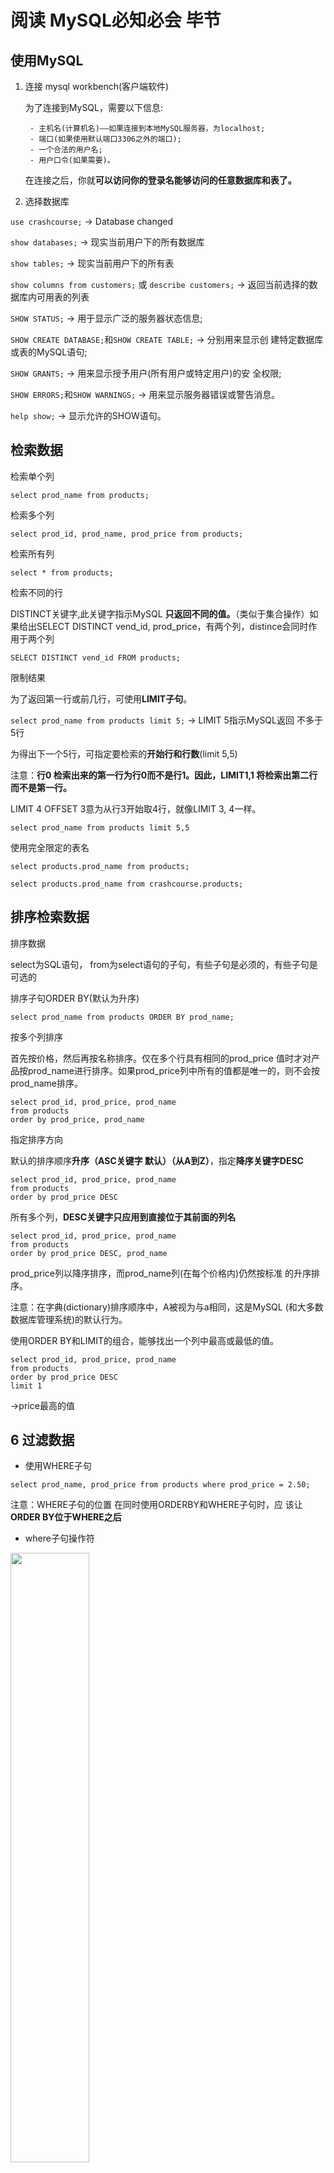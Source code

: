 # 阅读 MySQL必知必会 毕节

## 使用MySQL

1. 连接 mysql workbench(客户端软件)

    为了连接到MySQL，需要以下信息:

        - 主机名(计算机名)——如果连接到本地MySQL服务器，为localhost;
        - 端口(如果使用默认端口3306之外的端口);
        - 一个合法的用户名;
        - 用户口令(如果需要)。
  
    在连接之后，你就**可以访问你的登录名能够访问的任意数据库和表了。**

2. 选择数据库

`use crashcourse;`  -> Database changed

`show databases;` -> 现实当前用户下的所有数据库

`show tables;` -> 现实当前用户下的所有表

`show columns from customers;` 或 `describe customers;` -> 返回当前选择的数据库内可用表的列表

`SHOW STATUS;` -> 用于显示广泛的服务器状态信息;

`SHOW CREATE DATABASE;`和`SHOW CREATE TABLE;` -> 分别用来显示创
建特定数据库或表的MySQL语句;

`SHOW GRANTS;` -> 用来显示授予用户(所有用户或特定用户)的安
全权限;

`SHOW ERRORS;`和`SHOW WARNINGS;` -> 用来显示服务器错误或警告消息。

`help show;` -> 显示允许的SHOW语句。

## 检索数据

检索单个列

`select prod_name from products;`

检索多个列

`select prod_id, prod_name, prod_price from products;`

检索所有列

`select * from products;`

检索不同的行

DISTINCT关键字,此关键字指示MySQL **只返回不同的值。**（类似于集合操作）如果给出SELECT DISTINCT vend_id, prod_price，有两个列，distince会同时作用于两个列

`SELECT DISTINCT vend_id FROM products;`

限制结果

为了返回第一行或前几行，可使用**LIMIT子句**。

`select prod_name from products limit 5;` -> LIMIT 5指示MySQL返回 不多于5行

为得出下一个5行，可指定要检索的**开始行和行数**(limit 5,5) 

注意：**行0 检索出来的第一行为行0而不是行1。因此，LIMIT1,1 将检索出第二行而不是第一行。**

LIMIT 4 OFFSET 3意为从行3开始取4行，就像LIMIT 3, 4一样。

`select prod_name from products limit 5,5`

使用完全限定的表名

`select products.prod_name from products;`

`select products.prod_name from crashcourse.products;`

## 排序检索数据

排序数据

select为SQL语句， from为select语句的子句，有些子句是必须的，有些子句是可选的

排序子句ORDER BY(默认为升序)

`select prod_name from products ORDER BY prod_name;`

按多个列排序

首先按价格，然后再按名称排序。仅在多个行具有相同的prod_price 值时才对产品按prod_name进行排序。如果prod_price列中所有的值都是唯一的，则不会按prod_name排序。

```
select prod_id, prod_price, prod_name
from products
order by prod_price, prod_name
```

指定排序方向

默认的排序顺序**升序（ASC关键字 默认）（从A到Z）**，指定**降序关键字DESC**

```
select prod_id, prod_price, prod_name
from products
order by prod_price DESC
```

所有多个列，**DESC关键字只应用到直接位于其前面的列名**

```
select prod_id, prod_price, prod_name
from products
order by prod_price DESC, prod_name 
```
prod_price列以降序排序，而prod_name列(在每个价格内)仍然按标准 的升序排序。

注意：在字典(dictionary)排序顺序中，A被视为与a相同，这是MySQL (和大多数数据库管理系统)的默认行为。

使用ORDER BY和LIMIT的组合，能够找出一个列中最高或最低的值。

```
select prod_id, prod_price, prod_name
from products
order by prod_price DESC
limit 1
```
->price最高的值

## 6 过滤数据

- 使用WHERE子句

`select prod_name, prod_price from products where prod_price = 2.50;`

注意：WHERE子句的位置 在同时使用ORDERBY和WHERE子句时，应 该让**ORDER BY位于WHERE之后**

- where子句操作符

<img src='image.png' width='50%'>

- 检查单个值

`select prod_name, prod_price from products where prod_name = 'fuses';`

MySQL在**执行匹配时默认不区分大小写，所 以fuses与Fuses匹配。**

- 不匹配检查

`select vend_id, prod_name from products where vend_id <> 1003;`

**!=和<>都是可以的**

- 范围值检查

`select prod_name, prod_price from products where prod_price between  5 and 10;`

**注意写法：where prod_price between 5 and 10**

- 空值检查

在一个列不包含值时，称其为包含空值NULL。

使用WHERE子句IS NULL子句

`select prod_name from products where prod_price IS NULL`

注意：NULL与不匹配不是同一个东西

## 7 数据过滤

- 组合WHERE子句

操作符(operator) 用来联结或改变**WHERE子句中的子句**的关键 字。也称为逻辑操作符(logical operator)

**AND**操作符(用在WHERE子句中的关键字)

不止一个列进行过滤，多个条件

`select prod_name, prod_price, prod_name from products where vend_id = 1003 and prod_price <= 10;`

**OR**操作符

`select prod_name, prod_price, prod_name from products where vend_id = 1002 or vend_id = 1003;`

- 计算次序

WHERE可包含**任意数目的AND和OR操作符**。**允许两者结合**以进行复杂
和高级的过滤。

`where vend_id = 1002 or vend_id = 1002 and prod_price >= 10` SQL(像多数语言一样)在处理OR操作符前，**优先处理AND操 作符**。

使用 **括号()** 来改变计算次序 `(vend_id = 1002 or vend_id = 1002) and prod_price >= 10`

- IN操作符

与or操作符的作用一致

```
select prod_name, prod_price
from  products
where vend_id in (1002, 1003)
order by prod_name;
````

in相比or的优点：IN的最大优点是**可以包含其他SELECT语句**，使得能够更动态地建
立WHERE子句。

- NOT操作符

NOT操作符有且只有一个功能，那就是否定它之后所 跟的任何条件。

为了列出除1002和1003之外的所有供应
商制造的产品：

```
select prod_name, prod_price
from  products
where vend_id not in (1002, 1003)
order by prod_name;
```

not在与IN操作符联合 使用时，NOT使找出与条件列表不匹配的行非常简单。

## 8 用通配符进行过滤

- LIKE操作符

结合通配符完成复杂搜索

通配符：用来匹配值的一部分的特殊字符。

搜索模式(search pattern)： 由字面值、通配符或两者组合构
成的搜索条件。

通配符本身实际是SQL的WHERE子句中有特殊含义的字符

1. 百分号(%)通配符 : %表示任何字符出现 任意次数

e.g. 找出所有以词jet起头的产品

 `where prod_name LIKE 'jet%'` 
 
 **搜索结果区分大小写**，% 代表搜索模式中给定位置的**0个、1个或多个字符。**

 注意：
    1. 若词的尾部有空格，子句WHERE prod_name LIKE '%anvil'将不会匹配它们
    2. 注意NULL %不会匹配NULL


2. 下划线(_)通配符: 下划
线只匹配单个字符而不是多个字符。

`where prod_name LIKE '_ton anvil'`

## 9 用正则表达式 进行搜索

- 正则表达式介绍

正则表达式是用来匹配文本 的特殊的串(字符集合)， 

- 使用MySQL正则表达式

MySQL 用WHERE子句对正则表达式提供了初步的支持，允许你指定正则表达式， 过滤SELECT检索出的数据。（但可用的正则表达式仅为很小的部分）

1. 基本字符匹配

e.g. 检索列prod_name包含文本1000的所有行:

```
select prod_name
from products
where prod_name regexp '1000'
order by prod_name
```

它告诉MySQL:REGEXP后所跟的东西作 为正则表达式(与文字正文1000匹配的一个正则表达式)处理。

注意：

列值内进行匹配，如果被匹配的文本在 列值中出现，**列值中包括1000即可，不是全部，相当于 like '%1000%'**；如果想匹配整个列值，写法在后面；

`where prod_name regexp '.000'` **.是正则表达式语言中一个特殊的字符。它表示匹配任意一个字符**，因此，1000和2000都匹配 且返回。

2. 进行OR匹配

使用|

```
select prod_name
from products
where prod_name regexp '1000|2000'
```

表示列值中出现过‘1000’或者‘2000’行

3. 匹配几个字符之一

使用[], [123]表示当前位置匹配1或2或3

```
select prod_name
from products
where prod_name regexp '[123]Ton'
order by prod_name
```

正则表达式[123]Ton 为[1|2|3]Ton的缩写，也可以使用后者。

必须加[]，否则：1｜2｜3Ton就表示 出现1或2或3Ton 不是 1Ton或2Ton或3Ton的意思

注意：**字符集合也可以被否定**，[123] 匹配字符1、2或3，但[^123]匹配除这些字符外的任何东西。

4. 匹配范围

集合可用来定义要匹配的一个或多个字符，例[123456789] 为了简化

-> 可使用-来定义一个范围 即 [1-9] 或者 [a-z]匹配任意字母字符

5. 匹配特殊字符

正则表达式语言**由具有特定含义的特殊字符构成** ，如 .、[]、 |和-等。

但如果想匹配特殊字符

-> **为了匹配特殊字符，必须用\\为前导。\\-表示查找-，\\.表示查找.。** 即所谓的转义

注意：
1. 匹配\ 为了匹配反斜杠(\)字符本身，需要使用\\\。
2. 多数正则表达式实现使用单个反斜杠转义特殊字符，**但MySQL要求两个反斜杠**

<img src='image-1.png' width='50%'>

6. 匹配字符类

为更方便工作，可以使用预定义的字符集，称为字符类(character class)

<img src='image-2.png' width='50%'>

7. 匹配多个实例

表中的元字符在正则表达式中表示了特殊的意思

<img src='image-3.png' width='50%'>

8. 定位符

目前为止的所有例子都是匹配一个串中任意位置的文本。**为了匹配特定位置的文本，需要使用定位符。**

<img src='image-4.png' width='50%'>

`where prod_name regexp '^[0-9\\.]'`

表示 **.或任意数字**为串中**第一个字符时**才匹配它们

注意：1. ^的双重用途 ^有两种用法。在集合中(用[和]定义)，用它 来否定该集合，否则，用来指串的开始处。

## 10 创建计算字段

**拼接字段** 将值联结到一起构成单个值 （Concat()函数）

注意：多数DBMS使用+或||来实现拼接， MySQL则使用Concat()函数来实现

`select Concat(vend_name, '(', vend_country, ')') from vendors order by vend_name;`

结果：'Anvils R Us(USA)'

删除数据右侧多余的空格来整理数据，这可以 使用MySQL的RTrim()函数来完成(LTrim()(去掉串左边的空格)以及 Trim()(去掉串左右两边的空格)。)

`select Concat(RTrim(vend_name), '(', RTrim(vend_country), ')') from vendors order by vend_name;`

**使用别名**

`select Concat(RTrim(vend_name), '(', RTrim(vend_country), ')') as vend_title from vendors order by vend_name;`

**执行算术运算**

`select prod_id, quantity, item_price, quantity*item_price as expanded_price from orderitems where order_num = 20005`

![](image-5.png)

注意：SELECT 3*2;将返回6，SELECT Trim('abc');将返回abc，而SELECT Now()利用Now()函数返回当前日期和时间。可以明白如何根据需要使用SELECT进行试验。

## 11 使用数据处理函数

大多数SQL支持的函数：字符串操作、算术操作、处理时间或者日期格式、返回特殊信息

**文本处理函数**

`select vend_name, Upper(vend_name) AS vend_name_upcase from vendors order by vend_name;`

<img src = 'image-6.png' width= 50%>

注意：

表中的SOUNDEX需要做进一步的解释。**SOUNDEX是一个将任何文 本串转换为描述其语音表示的字母数字模式的算法。**

例：

customers表中有一个顾 客Coyote Inc.，其联系名为Y.Lee。但如果这是输入错误，此联系名实 际应该是Y.Lie，怎么办?

```
select cust_name, cust_contact 
from customers 
where Soundex(cust_contact) = Soundex('Y Lie');
```

返回结果：'Y Lee'

**日期和时间处理函数**

<img src = 'image-7.png' width = 50%>

特别说明：

MySQL使用的日期格式：yyyy-mm-dd

Date(order_date)指示MySQL仅提取列的日期部分（例：查询列值为where order_date = '2005-09-01'的行是，只会全值匹配，如果列值为‘2005-09-01 11:30:05’这样的怎么办？应使用Date('2005-09-01')会把包含时间的行查找出来）（为了养成好习惯可以只要查找日期就使用Date()函数）

不过，还有一种日期比较需要说明。如果你想检索出2005年9月下的 所有订单，怎么办?

方法1:

```
select cust_id, order_num 
from orders 
where Date(order_date) between "2005-09-01" and "2005-09-30";
```

方法2:

```
select cust_id, order_num 
from orders 
where Year(order_date) = 2005 and Mouth(order_date) = 9;
```

**数值处理函数**

<img src='image-8.png' width=50%>

##  12 汇总数据

**聚集函数：运行在**行组**上，计算和返回单 个值的函数。**

<img src='image-9.png' width=50%>

SUM()也可以用来合计计算值

例：

`select sum(item_price * quantity) as total_price from oderitems where order_num = 2005`

**在多个列上进行计算 如本例所示，利用标准的算术操作符， 所有聚集函数都可用来执行多个列上的计算。**

NULL值 SUM()函数忽略列值为NULL的行。

**聚集不同值**

DISTINCT(ALL为默认 ALL参数不需要指定，因为它是默认行为。如果 不指定DISTINCT，则假定为ALL。)

`select avg(distinct prod_price) as avg_price from products where vend_id = 1003`

注意：如果指定列名，则DISTINCT只能用于COUNT()。DISTINCT 不能用于COUNT(*)，因此不允许使用COUNT(DISTINCT)， 否则会产生错误。类似地，**DISTINCT必须使用列名**，不能用于计算或表达式。

**组合聚集函数**

```
select count(*) as num_items, min(prod_price) as price_min, max(prod_price) as price_max, avg(prod_price) as price_avg 
from products;
```

## 13 分组数据

**GROUP BY子句和HAVING子句**

**GROUP BY**

`select vend_id, count(*) as num_prods from products group by vend_id;`

表示按照vend_id进行分组，并使用了count()计数字段（计数字段根据组别进行计数，而不是计算总数）

GROUP BY子句指示MySQL分组数据，然后**对每个组而不是 整个结果集进行聚集。**

注意：

1. **GROUP BY子句必须出现在WHERE子句之后，ORDER BY子句之前。**
2. 如果分组列中具有NULL值，则NULL将作为一个分组返回。如果列 中有多行NULL值，它们将分为一组。
3. GROUP BY子句可以**包含任意数目的列**。这使得能对分组进行嵌套， 为数据分组提供更细致的控制。（例：group by vend_id, vend_name）
4. 如果在GROUP BY子句中**嵌套了分组，数据将在最后规定的分组上 进行汇总**。换句话说，在建立分组时，指定的所有列都一起计算
(所以不能从个别的列取回数据)。
5. GROUP BY子句中列出的每个列都必须是**检索列**或**有效的表达式**
(但不能是聚集函数)。**如果在SELECT中使用表达式，则必须在 GROUP BY子句中指定相同的表达式**。不能使用别名。
6. 除聚集计算语句外，SELECT语句中的每个列都必须在GROUP BY子 句中给出。

**HAVING**

WHERE过滤行，而HAVING过滤分组。

HAVING支持所有WHERE操作符

`select cust_id, count(*) as orders from orders group by cust_id having count(*) >= 2;`

WHERE在数据 **分组前**进行过滤，HAVING在数据**分组后**进行过滤

`select vend_id, count(*) as num_prods from products where prod_price >= 10 group by vend_id having count(*) >= 2;`

**分组和排序**

<img src = 'image-10.png' width = 50%>

GROUP BY是分组 **不排序**，所以既分组又排序的话：

`sum(quantity*item_price) as ordertotal from orderitems group by order_num having sum(quantity*item_price) >= 50 order by ordertotal;`

顺序是：where -> group by -> having -> order by
where 按照单个行进行筛选

group by 分组

having 作用于组

order by 排序

**select 子句顺序**

<img src='image-11.png' width=50%>

## 14 使用子查询


子查询： 嵌套在其他查询中的查询

**利用子查询进行过滤**

举例：列出订购物品TNT2的所有客户？

(对于包含订单号、客户ID、 订单日期的每个订单，orders表存储一行。

各订单的物品存储在相关的 orderitems表中。

orders表不存储客户信息。它只存储客户的ID。实际 的客户信息存储在customers表中。)

查询顺序：

1. 检索包含物品TNT2的所有订单的编号。
2.  检索具有前一步骤列出的订单编号的所有客户的ID。 
3.  检索前一步骤返回的所有客户ID的客户信息。

代码：

```
select cust_name, cust_contact
from customers
where cust_id in (select cust_id
					from orders
					where order_num in (select order_num
										from orderitems
										where prod_id = 'TNT2'))
```

保证SELECT语句具有与WHERE子句中相同数目的列

**作为计算字段使用子查询**

显示customers表中每个客户的订单总数。订单与相应的客户ID存储在orders表中?

步骤：
1. 从customers中检索每名客户
2. 对于检索出的每个客户，统计其在orders表中的订单数目

代码：

```
select cust_name, cust_state, 
		(select count(*)
        from orders
        where orders.cust_id = customers.cust_id) as orders
from customers
order by cust_name;
```

完全限定列名:` where orders.cust_id = customers.cust_id`

相关子查询(correlated subquery) 涉及外部查询的子查询。

## 15 联结表

**外键(foreignkey)** 外键为某个表中的一列，它包含另一个表 的主键值，定义了两个表之间的关系。

总之，关系数据可以有效地存储和方便地处理。因此，关系数据库 的可伸缩性远比非关系数据库要好。

**如果数据存储在多个表中，怎样用单条SELECT语句检索出数据? 使用联结**

简单地说，联结是一种机制，用来在一条SELECT 语句中关联表，因此称之为联结。使用特殊的语法，可以联结多个表返 回一组输出，联结在运行时关联表中正确的行。

**创建联结** ：规定要联结的所有表以及它们如何关联即可

```
select vend_name, prod_name, prod_price
from vendors, products
where vendors.vend_id = products.vend_id
order by vend_name, prod_name;
```

WHERE子句的重要性:实际上做 的是将第一个表中的每一行与第二个表中的每一行配对

如果没有where将是 笛卡儿积 的行数 （这样的联结也叫叉联结）

**内部联结**

目前为止所用的联结称为**等值联结(equijoin)**，这种联结也称为**内部联结**

```
select vend_name, prod_name, prod_price
from vendors inner join products on vendors.vend_id = products.vend_id
order by vend_name, prod_name;
```

**与上面的用where的用法相同**

**联结多个表**

```
select prod_name, vend_name, prod_price, quantity
from orderitems, products, vendors
where products.vend_id = vendors.vend_id and
	orderitems.prod_id = products.prod_id and 
    order_num = 20005;
```

上方的三个嵌套子查询可以通过联结表改进为：

```
select cust_name, cust_contact
from customers, orders, orderitems
where customers.cust_id = orders.cust_id
    and orderitems.order_num = orders.order_num
    and prod_id = 'TNT2';
```

## 16 创建高级联结















































































































